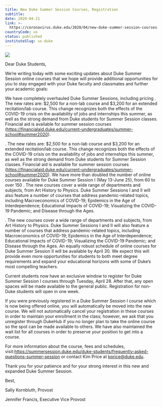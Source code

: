```yaml
---
title: New Duke Summer Session Courses, Registration
subtitle: 
date: 2020-04-21
link: >-
  https://coronavirus.duke.edu/2020/04/new-duke-summer-session-courses-registration/
countryCode: us
status: published
instituteSlug: us-duke
---
```

![](https://coronavirus.duke.edu/wp-content/uploads/2020/03/ms-icon-310x310-1-88x88.png)

Dear Duke Students,

We’re writing today with some exciting updates about Duke Summer Session online courses that we hope will provide additional opportunities for you to stay engaged with your Duke faculty and classmates and further your academic goals:

We have completely overhauled Duke Summer Sessions, including pricing . The new rates are: $2,500 for a non-lab course and $3,200 for an extended recitation/lab course. This change recognizes both the effects of the COVID-19 crisis on the availability of jobs and internships this summer, as well as the strong demand from Duke students for Summer Session classes. Financial aid is available for summer session courses (https://financialaid.duke.edu/current-undergraduates/summer-school#summer2020).

. The new rates are: $2,500 for a non-lab course and $3,200 for an extended recitation/lab course. This change recognizes both the effects of the COVID-19 crisis on the availability of jobs and internships this summer, as well as the strong demand from Duke students for Summer Session classes. Financial aid is available for summer session courses (https://financialaid.duke.edu/current-undergraduates/summer-school#summer2020). We have more than doubled the number of online courses available for Duke Summer Session I (May 13-June 25), from 60 to over 150 . The new courses cover a wide range of departments and subjects, from Art History to Physics. Duke Summer Sessions I and II will also feature a number of courses that address pandemic-related topics, including Macroeconomics of COVID-19; Epidemics in the Age of Interdependence; Educational Impacts of COVID-19; Visualizing the COVID-19 Pandemic; and Disease through the Ages.

. The new courses cover a wide range of departments and subjects, from Art History to Physics. Duke Summer Sessions I and II will also feature a number of courses that address pandemic-related topics, including Macroeconomics of COVID-19; Epidemics in the Age of Interdependence; Educational Impacts of COVID-19; Visualizing the COVID-19 Pandemic; and Disease through the Ages. An equally robust schedule of online courses for Duke Summer Session II will be available by April 30. We expect this will provide even more opportunities for students to both meet degree requirements and expand your educational horizons with some of Duke’s most compelling teachers.

Current students now have an exclusive window to register for Duke Summer Session I courses through Tuesday, April 28. After that, any open spaces will be made available to the general public. Registration for non-Duke students will open in one week.

If you were previously registered in a Duke Summer Session I course which is now being offered online, you will automatically be moved into the new course. We will not automatically cancel your registration in these courses in order to maintain your enrollment in the class; however, we ask that you unregister through DukeHub if you no longer plan to take the online course so the spot can be made available to others. We have also maintained the wait list for all courses in order to preserve your position to get into a course.

For more information about the course, fees and schedules, visit:https://summersession.duke.edu/duke-students/frequently-asked-questions-summer-session or contact Kim Price at kprice@duke.edu.

Thank you for your patience and for your strong interest in this new and expanded Duke Summer Session.

Best,



Sally Kornbluth, Provost

Jennifer Francis, Executive Vice Provost